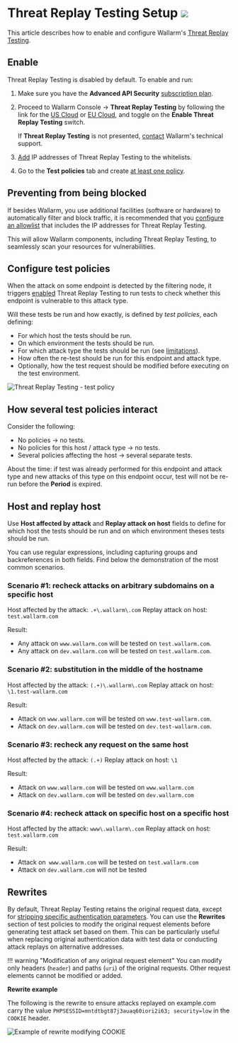 # Threat Replay Testing Setup <a href="../../../about-wallarm/subscription-plans/#waap-and-advanced-api-security"><img src="../../../images/api-security-tag.svg" style="border: none;"></a>

This article describes how to enable and configure Wallarm's [Threat Replay Testing](overview.md).

## Enable

Threat Replay Testing is disabled by default. To enable and run:

1. Make sure you have the **Advanced API Security** [subscription plan](../../about-wallarm/subscription-plans.md#waap-and-advanced-api-security).
1. Proceed to Wallarm Console → **Threat Replay Testing** by following the link for the [US Cloud](https://us1.my.wallarm.com/threat-replay-testing/tests) or [EU Cloud](https://my.wallarm.com/threat-replay-testing/tests), and toggle on the **Enable Threat Replay Testing** switch.

    If **Threat Replay Testing** is not presented, [contact](mailto:support@wallarm.com) Wallarm's technical support.

1. [Add](#preventing-from-being-blocked) IP addresses of Threat Replay Testing to the whitelists.
1. Go to the **Test policies** tab and create [at least one policy](#configure-test-policies).

## Preventing from being blocked

If besides Wallarm, you use additional facilities (software or hardware) to automatically filter and block traffic, it is recommended that you [configure an allowlist](../../admin-en/scanner-addresses.md) that includes the IP addresses for Threat Replay Testing.

This will allow Wallarm components, including Threat Replay Testing, to seamlessly scan your resources for vulnerabilities.

## Configure test policies

When the attack on some endpoint is detected by the filtering node, it triggers [enabled](#enable) Threat Replay Testing to run tests to check whether this endpoint is vulnerable to this attack type.

Will these tests be run and how exactly, is defined by *test policies*, each defining:

* For which host the tests should be run.
* On which environment the tests should be run.
* For which attack type the tests should be run (see [limitations](overview.md#limitations)).
* How often the re-test should be run for this endpoint and attack type.
* Optionally, how the test request should be modified before executing on the test environment.

![Threat Replay Testing - test policy](../../images/vulnerability-detection/trt-policy.png)

## How several test policies interact

Consider the following:

* No policies → no tests.
* No policies for this host / attack type → no tests.
* Several policies affecting the host → several separate tests.

About the time: if test was already performed for this endpoint and attack type and new attacks of this type on this endpoint occur, test will not be re-run before the **Period** is expired.

## Host and replay host

Use **Host affected by attack** and **Replay attack on host** fields to define for which host the tests should be run and on which environment theses tests should be run.

You can use regular expressions, including capturing groups and backreferences in both fields. Find below the demonstration of the most common scenarios.

### Scenario #1: recheck attacks on arbitrary subdomains on a specific host

Host affected by the attack: `.+\.wallarm\.com`
Replay attack on host:  `test.wallarm.com`

Result:

* Any attack on  `www.wallarm.com`  will be tested on `test.wallarm.com`.
* Any attack on `dev.wallarm.com` will be tested on `test.wallarm.com`.

### Scenario #2: substitution in the middle of the hostname

Host affected by the attack: `(.+)\.wallarm\.com`
Replay attack on host:   `\1.test-wallarm.com`

Result:

* Attack on `www.wallarm.com` will be tested on `www.test-wallarm.com`.
* Attack on `dev.wallarm.com` will be tested on `dev.test-wallarm.com`.

### Scenario #3: recheck any request on the same host

Host affected by the attack: `(.+)`
Replay attack on host: `\1`

Result: 

* Attack on `www.wallarm.com` will be tested on `www.wallarm.com`  
* Attack on `dev.wallarm.com` will be tested on `dev.wallarm.com`
             
### Scenario #4: recheck attack on specific host on a specific host

Host affected by the attack: `www\.wallarm\.com`
Replay attack on host:  `test.wallarm.com`

Result: 

* Attack on` www.wallarm.com` will be tested on `test.wallarm.com`  
* Attack on `dev.wallarm.com` will not be tested

## Rewrites

By default, Threat Replay Testing retains the original request data, except for [stripping specific authentication parameters](overview.md#test-request-security). You can use the **Rewrites** section of test policies to modify the original request elements before generating test attack set based on them. This can be particularly useful when replacing original authentication data with test data or conducting attack replays on alternative addresses.

!!! warning "Modification of any original request element"
    You can modify only headers (`header`) and paths (`uri`) of the original requests. Other request elements cannot be modified or added.

**Rewrite example**

The following is the rewrite to ensure attacks replayed on example.com carry the value `PHPSESSID=mntdtbgt87j3auaq60iori2i63; security=low` in the `COOKIE` header.

![Example of rewrite modifying COOKIE](../../images/vulnerability-detection/trt-policy-with-rewrite.png)
